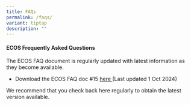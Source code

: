 ```yaml
---
title: FAQs
permalink: /faqs/
variant: tiptap
description: ""
---
```

<h4><strong>ECOS Frequently Asked Questions</strong></h4>
<p>The ECOS FAQ document is regularly updated with latest information as
they become available.</p>
<ul data-tight="true" class="tight">
<li>
<p>Download the ECOS FAQ doc #15 <a href="/files/FAQ/ECOS_Launch_FAQ__15_1_Oct_24__Final_.pdf" rel="noopener noreferrer nofollow" target="_blank">here </a>(Last
updated 1 Oct 2024)</p>
</li>
</ul>
<p>We recommend that you check back here regularly to obtain the latest version
available.</p>
<p></p>
